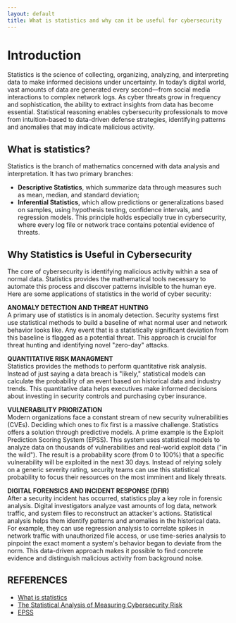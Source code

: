 ```yaml
---
layout: default
title: What is statistics and why can it be useful for cybersecurity 
---
```


# Introduction

Statistics is the science of collecting, organizing, analyzing, and interpreting data to make informed decisions under uncertainty. 
In today’s digital world, vast amounts of data are generated every second—from social media interactions to complex network logs. 
As cyber threats grow in frequency and sophistication, the ability to extract insights from data has become essential. 
Statistical reasoning enables cybersecurity professionals to move from intuition-based to data-driven defense strategies, identifying patterns and anomalies that may indicate malicious activity.

## What is statistics?
Statistics is the branch of mathematics concerned with data analysis and interpretation. It has two primary branches:
 - **Descriptive Statistics**, which summarize data through measures such as mean, median, and standard deviation;
 - **Inferential Statistics**, which allow predictions or generalizations based on samples, using hypothesis testing, confidence intervals, and regression models.
This principle holds especially true in cybersecurity, where every log file or network trace contains potential evidence of threats.

## Why Statistics is Useful in Cybersecurity
The core of cybersecurity is identifying malicious activity within a sea of normal data. 
Statistics provides the mathematical tools necessary to automate this process and discover patterns invisible to the human eye.
Here are some applications of statistics in the world of cyber security:

**ANOMALY DETECTION AND THREAT HUNTING** <br>
A primary use of statistics is in anomaly detection. Security systems first use statistical methods to build a baseline of what normal user and network behavior looks like. 
Any event that is a statistically significant deviation from this baseline is flagged as a potential threat. This approach is crucial for threat hunting and identifying novel "zero-day" attacks.

**QUANTITATIVE RISK MANAGMENT** <br>
Statistics provides the methods to perform quantitative risk analysis. Instead of just saying a data breach is "likely," statistical models can calculate the probability of 
an event based on historical data and industry trends. This quantitative data helps executives make informed decisions about investing in security controls and purchasing cyber insurance.

**VULNERABILITY PRIORIZATION** <br>
Modern organizations face a constant stream of new security vulnerabilities (CVEs). Deciding which ones to fix first is a massive challenge. 
Statistics offers a solution through predictive models. A prime example is the Exploit Prediction Scoring System (EPSS). 
This system uses statistical models to analyze data on thousands of vulnerabilities and real-world exploit data ("in the wild"). 
The result is a probability score (from 0 to 100%) that a specific vulnerability will be exploited in the next 30 days. 
Instead of relying solely on a generic severity rating, security teams can use this statistical probability to focus their resources on the most imminent and likely threats.

**DIGITAL FORENSICS AND INCIDENT RESPONSE (DFIR)** <br>
After a security incident has occurred, statistics play a key role in forensic analysis. Digital investigators analyze vast amounts of log data, network traffic, 
and system files to reconstruct an attacker's actions. Statistical analysis helps them identify patterns and anomalies in the historical data. 
For example, they can use regression analysis to correlate spikes in network traffic with unauthorized file access, or use time-series analysis to pinpoint the exact moment 
a system's behavior began to deviate from the norm. This data-driven approach makes it possible to find concrete evidence and distinguish malicious activity from background noise.

## REFERENCES
 - [What is statistics](https://en.wikipedia.org/wiki/Statistics)
 - [The Statistical Analysis of Measuring Cybersecurity Risk](https://www.zengrc.com/blog/the-statistical-analysis-of-measuring-cybersecurity-risk/)
 - [EPSS](https://www.first.org/epss/)
